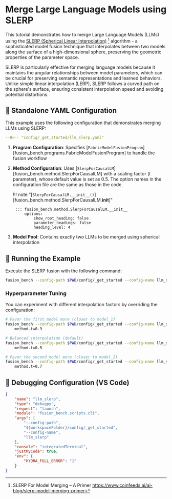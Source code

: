 # Merge Large Language Models using SLERP

This tutorial demonstrates how to merge Large Language Models (LLMs) using the [SLERP (Spherical Linear Interpolation)](../../algorithms/slerp.md) [^1] algorithm - a sophisticated model fusion technique that interpolates between two models along the surface of a high-dimensional sphere, preserving the geometric properties of the parameter space.

SLERP is particularly effective for merging language models because it maintains the angular relationships between model parameters, which can be crucial for preserving semantic representations and learned behaviors. Unlike simple linear interpolation (LERP), SLERP follows a curved path on the sphere's surface, ensuring consistent interpolation speed and avoiding potential distortions.

## 🔧 Standalone YAML Configuration

This example uses the following configuration that demonstrates merging LLMs using SLERP:

```yaml title="config/_get_started/llm_slerp.yaml" linenums="1" hl_lines="4-5"
--8<-- "config/_get_started/llm_slerp.yaml"
```

1. **Program Configuration**: Specifies [`FabricModelFusionProgram`][fusion_bench.programs.FabricModelFusionProgram] to handle the fusion workflow
2. **Method Configuration**: Uses [`SlerpForCausalLM`][fusion_bench.method.SlerpForCausalLM] with a scaling factor (t parameter), whose default value is set as 0.5. The option names in the configuration file are the same as those in the code.

    !!! note "[`SlerpForCausalLM.__init__()`][fusion_bench.method.SlerpForCausalLM.__init__]"

        ::: fusion_bench.method.SlerpForCausalLM.__init__
            options:
                show_root_heading: false
                parameter_headings: false
                heading_level: 4

3. **Model Pool**: Contains exactly two LLMs to be merged using spherical interpolation

## 🚀 Running the Example

Execute the SLERP fusion with the following command:

```bash
fusion_bench --config-path $PWD/config/_get_started --config-name llm_slerp
```

### Hyperparameter Tuning

You can experiment with different interpolation factors by overriding the configuration:

```bash
# Favor the first model more (closer to model_1)
fusion_bench --config-path $PWD/config/_get_started --config-name llm_slerp \
    method.t=0.3

# Balanced interpolation (default)
fusion_bench --config-path $PWD/config/_get_started --config-name llm_slerp \
    method.t=0.5

# Favor the second model more (closer to model_2)
fusion_bench --config-path $PWD/config/_get_started --config-name llm_slerp \
    method.t=0.7
```

## 🐛 Debugging Configuration (VS Code)

```json title=".vscode/launch.json"
{
    "name": "llm_slerp",
    "type": "debugpy",
    "request": "launch",
    "module": "fusion_bench.scripts.cli",
    "args": [
        "--config-path",
        "${workspaceFolder}/config/_get_started",
        "--config-name",
        "llm_slerp"
    ],
    "console": "integratedTerminal",
    "justMyCode": true,
    "env": {
        "HYDRA_FULL_ERROR": "1"
    }
}
```

[^1]: SLERP For Model Merging – A Primer https://www.coinfeeds.ai/ai-blog/slerp-model-merging-primer
